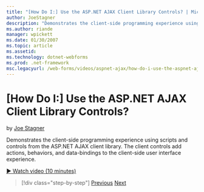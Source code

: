 ```yaml
---
title: "[How Do I:] Use the ASP.NET AJAX Client Library Controls? | Microsoft Docs"
author: JoeStagner
description: "Demonstrates the client-side programming experience using scripts and controls from the ASP.NET AJAX client library. The client controls add actions, behavio..."
ms.author: riande
manager: wpickett
ms.date: 01/30/2007
ms.topic: article
ms.assetid: 
ms.technology: dotnet-webforms
ms.prod: .net-framework
msc.legacyurl: /web-forms/videos/aspnet-ajax/how-do-i-use-the-aspnet-ajax-client-library-controls
---
```

[How Do I:] Use the ASP.NET AJAX Client Library Controls?
====================
by [Joe Stagner](https://github.com/JoeStagner)

Demonstrates the client-side programming experience using scripts and controls from the ASP.NET AJAX client library. The client controls add actions, behaviors, and data-bindings to the client-side user interface experience.

[&#9654; Watch video (10 minutes)](https://channel9.msdn.com/Blogs/ASP-NET-Site-Videos/how-do-i-use-the-aspnet-ajax-client-library-controls)

>[!div class="step-by-step"]
[Previous](how-do-i-aspnet-ajax-enable-an-existing-web-service.md)
[Next](how-do-i-use-an-aspnet-ajax-scriptmanagerproxy.md)